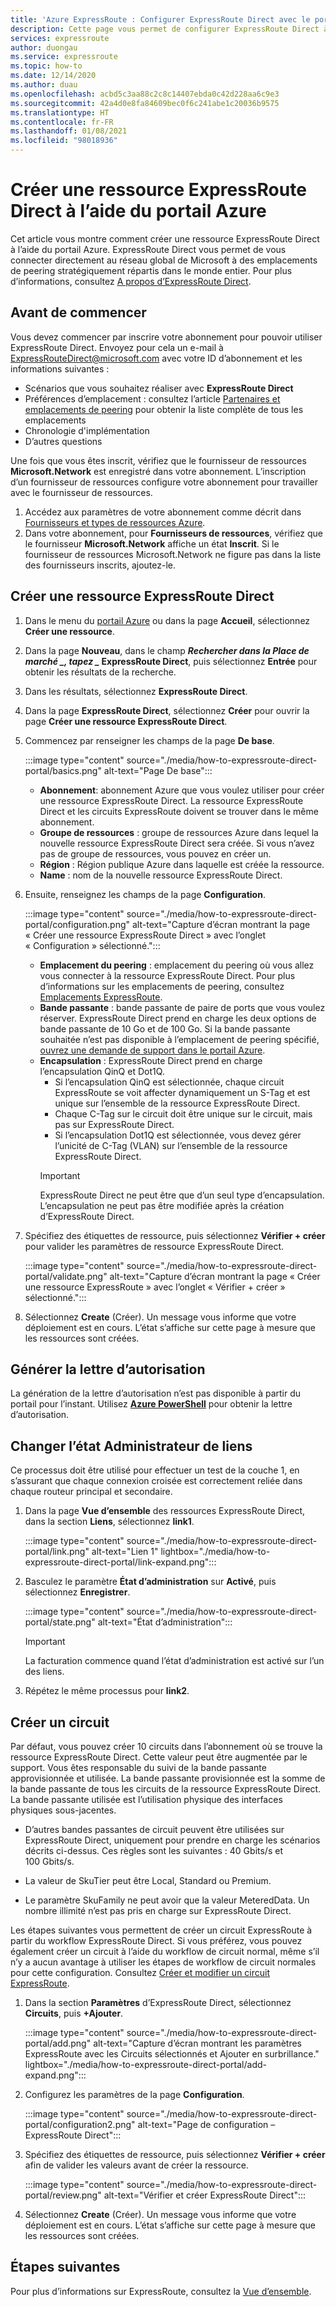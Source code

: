 ```yaml
---
title: 'Azure ExpressRoute : Configurer ExpressRoute Direct avec le portail'
description: Cette page vous permet de configurer ExpressRoute Direct à l’aide du portail.
services: expressroute
author: duongau
ms.service: expressroute
ms.topic: how-to
ms.date: 12/14/2020
ms.author: duau
ms.openlocfilehash: acbd5c3aa88c2c8c14407ebda0c42d228aa6c9e3
ms.sourcegitcommit: 42a4d0e8fa84609bec0f6c241abe1c20036b9575
ms.translationtype: HT
ms.contentlocale: fr-FR
ms.lasthandoff: 01/08/2021
ms.locfileid: "98018936"
---
```

# <a name="create-expressroute-direct-using-the-azure-portal"></a>Créer une ressource ExpressRoute Direct à l’aide du portail Azure

Cet article vous montre comment créer une ressource ExpressRoute Direct à l’aide du portail Azure.
ExpressRoute Direct vous permet de vous connecter directement au réseau global de Microsoft à des emplacements de peering stratégiquement répartis dans le monde entier. Pour plus d’informations, consultez [A propos d’ExpressRoute Direct](expressroute-erdirect-about.md).

## <a name="before-you-begin"></a><a name="before"></a>Avant de commencer

Vous devez commencer par inscrire votre abonnement pour pouvoir utiliser ExpressRoute Direct. Envoyez pour cela un e-mail à <ExpressRouteDirect@microsoft.com> avec votre ID d’abonnement et les informations suivantes :

* Scénarios que vous souhaitez réaliser avec **ExpressRoute Direct**
* Préférences d’emplacement : consultez l’article [Partenaires et emplacements de peering](expressroute-locations-providers.md) pour obtenir la liste complète de tous les emplacements
* Chronologie d'implémentation
* D’autres questions

Une fois que vous êtes inscrit, vérifiez que le fournisseur de ressources **Microsoft.Network** est enregistré dans votre abonnement. L’inscription d’un fournisseur de ressources configure votre abonnement pour travailler avec le fournisseur de ressources.

1. Accédez aux paramètres de votre abonnement comme décrit dans [Fournisseurs et types de ressources Azure](../azure-resource-manager/management/resource-providers-and-types.md).
1. Dans votre abonnement, pour **Fournisseurs de ressources**, vérifiez que le fournisseur **Microsoft.Network** affiche un état **Inscrit**. Si le fournisseur de ressources Microsoft.Network ne figure pas dans la liste des fournisseurs inscrits, ajoutez-le.

## <a name="create-expressroute-direct"></a><a name="create-erdir"></a>Créer une ressource ExpressRoute Direct

1. Dans le menu du [portail Azure](https://portal.azure.com) ou dans la page **Accueil**, sélectionnez **Créer une ressource**.

1. Dans la page **Nouveau**, dans le champ **_Rechercher dans la Place de marché_ *_, tapez _* ExpressRoute Direct**, puis sélectionnez **Entrée** pour obtenir les résultats de la recherche.

1. Dans les résultats, sélectionnez **ExpressRoute Direct**.

1. Dans la page **ExpressRoute Direct**, sélectionnez **Créer** pour ouvrir la page **Créer une ressource ExpressRoute Direct**.

1. Commencez par renseigner les champs de la page **De base**.

    :::image type="content" source="./media/how-to-expressroute-direct-portal/basics.png" alt-text="Page De base":::

    * **Abonnement**: abonnement Azure que vous voulez utiliser pour créer une ressource ExpressRoute Direct. La ressource ExpressRoute Direct et les circuits ExpressRoute doivent se trouver dans le même abonnement.
    * **Groupe de ressources** : groupe de ressources Azure dans lequel la nouvelle ressource ExpressRoute Direct sera créée. Si vous n’avez pas de groupe de ressources, vous pouvez en créer un.
    * **Région** : Région publique Azure dans laquelle est créée la ressource.
    * **Name** : nom de la nouvelle ressource ExpressRoute Direct.

1. Ensuite, renseignez les champs de la page **Configuration**.

    :::image type="content" source="./media/how-to-expressroute-direct-portal/configuration.png" alt-text="Capture d’écran montrant la page « Créer une ressource ExpressRoute Direct » avec l’onglet « Configuration » sélectionné.":::

    * **Emplacement du peering** : emplacement du peering où vous allez vous connecter à la ressource ExpressRoute Direct. Pour plus d’informations sur les emplacements de peering, consultez [Emplacements ExpressRoute](expressroute-locations-providers.md).
   * **Bande passante** : bande passante de paire de ports que vous voulez réserver. ExpressRoute Direct prend en charge les deux options de bande passante de 10 Go et de 100 Go. Si la bande passante souhaitée n’est pas disponible à l’emplacement de peering spécifié, [ouvrez une demande de support dans le portail Azure](https://aka.ms/azsupt).
   * **Encapsulation** : ExpressRoute Direct prend en charge l’encapsulation QinQ et Dot1Q.
     * Si l’encapsulation QinQ est sélectionnée, chaque circuit ExpressRoute se voit affecter dynamiquement un S-Tag et est unique sur l’ensemble de la ressource ExpressRoute Direct.
     *  Chaque C-Tag sur le circuit doit être unique sur le circuit, mais pas sur ExpressRoute Direct.
     * Si l’encapsulation Dot1Q est sélectionnée, vous devez gérer l’unicité de C-Tag (VLAN) sur l’ensemble de la ressource ExpressRoute Direct.
     >[!IMPORTANT]
     >ExpressRoute Direct ne peut être que d’un seul type d’encapsulation. L’encapsulation ne peut pas être modifiée après la création d’ExpressRoute Direct.
     >

1. Spécifiez des étiquettes de ressource, puis sélectionnez **Vérifier + créer** pour valider les paramètres de ressource ExpressRoute Direct.

    :::image type="content" source="./media/how-to-expressroute-direct-portal/validate.png" alt-text="Capture d’écran montrant la page « Créer une ressource ExpressRoute » avec l’onglet « Vérifier + créer » sélectionné.":::

1. Sélectionnez **Create** (Créer). Un message vous informe que votre déploiement est en cours. L’état s’affiche sur cette page à mesure que les ressources sont créées. 

## <a name="generate-the-letter-of-authorization-loa"></a><a name="authorization"></a>Générer la lettre d’autorisation

La génération de la lettre d’autorisation n’est pas disponible à partir du portail pour l’instant. Utilisez **[Azure PowerShell](expressroute-howto-erdirect.md#authorization)** pour obtenir la lettre d’autorisation.

## <a name="change-admin-state-of-links"></a><a name="state"></a>Changer l’état Administrateur de liens

Ce processus doit être utilisé pour effectuer un test de la couche 1, en s’assurant que chaque connexion croisée est correctement reliée dans chaque routeur principal et secondaire.

1. Dans la page **Vue d’ensemble** des ressources ExpressRoute Direct, dans la section **Liens**, sélectionnez **link1**.

    :::image type="content" source="./media/how-to-expressroute-direct-portal/link.png" alt-text="Lien 1" lightbox="./media/how-to-expressroute-direct-portal/link-expand.png":::

1. Basculez le paramètre **État d’administration** sur **Activé**, puis sélectionnez **Enregistrer**.

    :::image type="content" source="./media/how-to-expressroute-direct-portal/state.png" alt-text="État d’administration":::

    >[!IMPORTANT]
    >La facturation commence quand l’état d’administration est activé sur l’un des liens.
    >

1. Répétez le même processus pour **link2**.

## <a name="create-a-circuit"></a><a name="circuit"></a>Créer un circuit

Par défaut, vous pouvez créer 10 circuits dans l’abonnement où se trouve la ressource ExpressRoute Direct. Cette valeur peut être augmentée par le support. Vous êtes responsable du suivi de la bande passante approvisionnée et utilisée. La bande passante provisionnée est la somme de la bande passante de tous les circuits de la ressource ExpressRoute Direct. La bande passante utilisée est l’utilisation physique des interfaces physiques sous-jacentes.

* D’autres bandes passantes de circuit peuvent être utilisées sur ExpressRoute Direct, uniquement pour prendre en charge les scénarios décrits ci-dessus. Ces règles sont les suivantes : 40 Gbits/s et 100 Gbits/s.

* La valeur de SkuTier peut être Local, Standard ou Premium.

* Le paramètre SkuFamily ne peut avoir que la valeur MeteredData. Un nombre illimité n’est pas pris en charge sur ExpressRoute Direct.

Les étapes suivantes vous permettent de créer un circuit ExpressRoute à partir du workflow ExpressRoute Direct. Si vous préférez, vous pouvez également créer un circuit à l’aide du workflow de circuit normal, même s’il n’y a aucun avantage à utiliser les étapes de workflow de circuit normales pour cette configuration. Consultez [Créer et modifier un circuit ExpressRoute](expressroute-howto-circuit-portal-resource-manager.md).

1. Dans la section **Paramètres** d’ExpressRoute Direct, sélectionnez **Circuits**, puis **+Ajouter**. 

    :::image type="content" source="./media/how-to-expressroute-direct-portal/add.png" alt-text="Capture d’écran montrant les paramètres ExpressRoute avec les Circuits sélectionnés et Ajouter en surbrillance." lightbox="./media/how-to-expressroute-direct-portal/add-expand.png":::

1. Configurez les paramètres de la page **Configuration**.

   :::image type="content" source="./media/how-to-expressroute-direct-portal/configuration2.png" alt-text="Page de configuration – ExpressRoute Direct":::

1. Spécifiez des étiquettes de ressource, puis sélectionnez **Vérifier + créer** afin de valider les valeurs avant de créer la ressource.

   :::image type="content" source="./media/how-to-expressroute-direct-portal/review.png" alt-text="Vérifier et créer ExpressRoute Direct":::

1. Sélectionnez **Create** (Créer). Un message vous informe que votre déploiement est en cours. L’état s’affiche sur cette page à mesure que les ressources sont créées. 

## <a name="next-steps"></a>Étapes suivantes

Pour plus d’informations sur ExpressRoute, consultez la [Vue d’ensemble](expressroute-erdirect-about.md).
